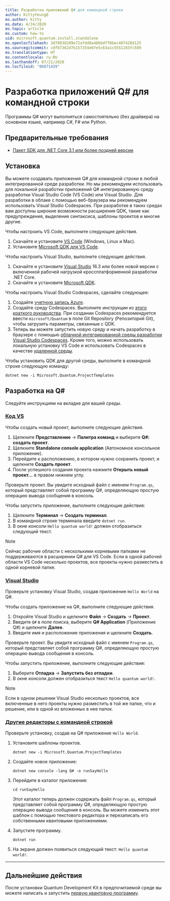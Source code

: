 ```yaml
---
title: Разработка приложений Q# для командной строки
author: KittyYeungQ
ms.author: kitty
ms.date: 4/24/2020
ms.topic: article
ms.custom: how-to
uid: microsoft.quantum.install.standalone
ms.openlocfilehash: 3d70838289e72afdd0a48bbdff0bec407428d125
ms.sourcegitcommit: cdf67362d7b157254e6fe5c63a1c5551183fc589
ms.translationtype: HT
ms.contentlocale: ru-RU
ms.lasthandoff: 07/21/2020
ms.locfileid: "86871439"
---
```

# <a name="develop-with-q-command-line-applications"></a>Разработка приложений Q# для командной строки

Программы Q# могут выполняться самостоятельно (без драйвера) на основном языке, например C#, F# или Python.

## <a name="prerequisites"></a>Предварительные требования

- [Пакет SDK для .NET Core 3.1 или более поздней версии](https://www.microsoft.com/net/download)

## <a name="installation"></a>Установка

Вы можете создавать приложения Q# для командной строки в любой интегрированной среде разработки. Но мы рекомендуем использовать для локальной разработки приложений Q# интегрированную среду разработки Visual Studio Code (VS Code) или Visual Studio. Для разработки в облаке с помощью веб-браузера мы рекомендуем использовать Visual Studio Codespaces. При разработке в таких средах вам доступны широкие возможности расширения QDK, такие как предупреждения, выделение синтаксиса, шаблоны проектов и многие другие. 

Чтобы настроить VS Code, выполните следующие действия.

1. Скачайте и установите [VS Code](https://code.visualstudio.com/download) (Windows, Linux и Mac).
2. Установите [Microsoft QDK для VS Code](https://marketplace.visualstudio.com/items?itemName=quantum.quantum-devkit-vscode).

Чтобы настроить Visual Studio, выполните следующие действия.

1. Скачайте и установите [Visual Studio](https://visualstudio.microsoft.com/downloads/) 16.3 или более новой версии с включенной рабочей нагрузкой кроссплатформенной разработки .NET Core.
2. Скачайте и установите [Microsoft QDK](https://marketplace.visualstudio.com/items?itemName=quantum.DevKit).

Чтобы настроить Visual Studio Codespaces, сделайте следующее:

1. Создайте [учетную запись Azure](https://azure.microsoft.com/free/).
2. Создайте среду Codespaces. Выполните инструкции из [этого краткого руководства](https://docs.microsoft.com/visualstudio/online/quickstarts/browser). При создании Codespaces рекомендуется ввести `microsoft/Quantum` в поле Git Repository (Репозиторий Git), чтобы загрузить параметры, связанные с QDK.
3. Теперь вы можете запустить новую среду и начать разработку в браузере с помощью [облачной интегрированной среды разработки Visual Studio Codespaces](https://online.visualstudio.com/environments). Кроме того, можно использовать локальную установку VS Code и использовать Codespaces в качестве [удаленной среды](https://docs.microsoft.com/visualstudio/online/how-to/vscode).


Чтобы установить QDK для другой среды, выполните в командной строке следующую команду:

```dotnetcli
dotnet new -i Microsoft.Quantum.ProjectTemplates
```

## <a name="develop-with-q"></a>Разработка на Q#

Следуйте инструкциям на вкладке для вашей среды.

### <a name="vs-code"></a>[Код VS](#tab/tabid-vscode)

Чтобы создать новый проект, выполните следующие действия.

1. Щелкните **Представление** -> **Палитра команд** и выберите **Q#: создать проект**.
2. Щелкните **Standalone console application** (Автономное консольное приложение).
3. Перейдите к расположению, в котором нужно сохранить проект, и щелкните **Создать проект**.
4. После успешного создания проекта нажмите **Открыть новый проект...** в правом нижнем углу.
        
Проверьте проект. Вы увидите исходный файл с именем `Program.qs`, который представляет собой программу Q#, определяющую простую операцию вывода сообщения в консоль.

Чтобы запустить приложение, выполните следующие действия:
1. Щелкните **Терминал** -> **Создать терминал**.
2. В командной строке терминала введите `dotnet run`.
3. В окне консоли `Hello quantum world!` должен отобразиться следующий текст.


> [!NOTE]
> Сейчас рабочие области с несколькими корневыми папками не поддерживаются в расширении Q# для VS Code. Если в одной рабочей области VS Code несколько проектов, все проекты нужно разместить в одной корневой папке.

### <a name="visual-studio"></a>[Visual Studio](#tab/tabid-vs)

Проверьте установку Visual Studio, создав приложение `Hello World` на Q#.

Чтобы создать приложение на Q#, выполните следующие действия.
1. Откройте Visual Studio и щелкните **Файл** -> **Создать** -> **Проект**.
2. Введите `Q#` в поле поиска, выберите **Q# Application** (Приложение Q#) и щелкните **Далее**.
3. Введите имя и расположение приложения и щелкните **Создать**.


Проверьте проект. Вы увидите исходный файл с именем `Program.qs`, который представляет собой программу Q#, определяющую простую операцию вывода сообщения в консоль.

Чтобы запустить приложение, выполните следующие действия:
1. Выберите **Отладка** -> **Запустить без отладки**.
2. В окне консоли должен отобразиться текст `Hello quantum world!`.

> [!NOTE]
> Если в одном решении Visual Studio несколько проектов, все включенные в него проекты нужно разместить в той же папке, что и решение, или в одной из вложенных в нее папок.  

### <a name="other-editors-with-the-command-line"></a>[Другие редакторы с командной строкой](#tab/tabid-cmdline)

Проверьте установку, создав на Q# приложение `Hello World`.

1. Установите шаблоны проектов.

    ```dotnetcli
    dotnet new -i Microsoft.Quantum.ProjectTemplates
    ```

1. Создайте новое приложение:
    ```dotnetcli
    dotnet new console -lang Q# -o runSayHello
    ```

1. Перейдите в каталог приложения:
    ```dotnetcli
    cd runSayHello
    ```

    Этот каталог теперь должен содержать файл `Program.qs`, который представляет собой программу Q#, определяющую простую операцию вывода сообщения в консоль. Вы можете изменить этот шаблон с помощью текстового редактора и перезаписать его собственными квантовыми приложениями. 

1. Запустите программу.
    ```dotnetcli
    dotnet run
    ```

1. На экране должен появиться следующий текст: `Hello quantum world!`.

***

## <a name="next-steps"></a>Дальнейшие действия

После установки Quantum Development Kit в предпочитаемой среде вы можете написать и запустить [первую квантовую программу](xref:microsoft.quantum.quickstarts.qrng).
